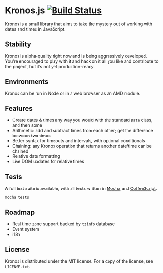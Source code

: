 # Kronos.js [![Build Status](https://travis-ci.org/joshleitzel/kronos.png?branch=master)](https://travis-ci.org/joshleitzel/kronos)

Kronos is a small library that aims to take the mystery out of working with dates and times in JavaScript.

## Stability

Kronos is alpha-quality right now and is being aggressively developed. You’re encouraged to play with it and hack on it all you like and contribute to the project, but it’s not yet production-ready.

## Environments

Kronos can be run in Node or in a web browser as an AMD module.

## Features
- Create dates & times any way you would with the standard `Date` class, and then some
- Arithmetic: add and subtract times from each other; get the difference between two times
- Better syntax for timeouts and intervals, with optional conditionals
- Chaining: any Kronos operation that returns another date/time can be chained
- Relative date formatting
- Live DOM updates for relative times

## Tests

A full test suite is available, with all tests written in [Mocha](http://visionmedia.github.com/mocha/) and [CoffeeScript](http://coffeescript.org).

```
mocha tests
```

## Roadmap
- Real time zone support backed by `tzinfo` database
- Event system
- i18n

## License

Kronos is distributed under the MIT license. For a copy of the license, see `LICENSE.txt`.
